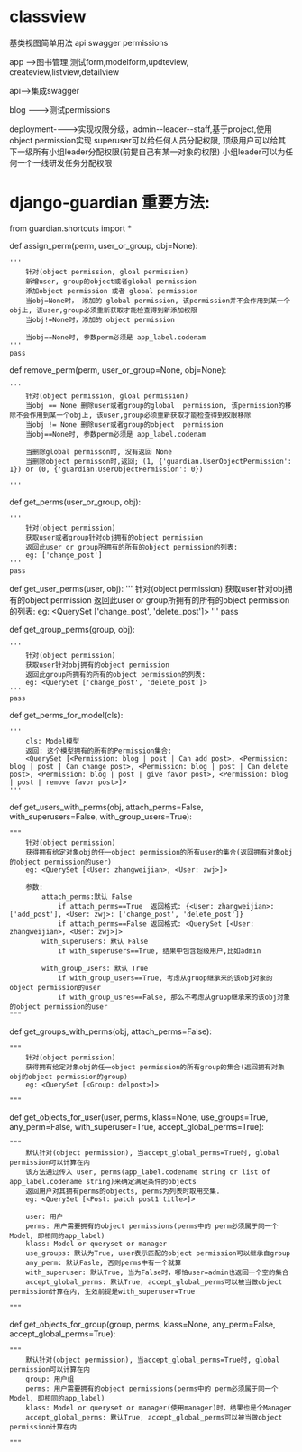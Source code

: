 # classview
基类视图简单用法
api
swagger
permissions




app -->图书管理,测试form,modelform,updteview, createview,listview,detailview


api-->集成swagger

blog --->测试permissions

deployment---->实现权限分级，admin--leader--staff,基于project,使用object permission实现
superuser可以给任何人员分配权限,
顶级用户可以给其下一级所有小组leader分配权限(前提自己有某一对象的权限)
小组leader可以为任何一个一线研发任务分配权限




# django-guardian 重要方法:

from guardian.shortcuts import *

def assign_perm(perm, user_or_group, obj=None):

    '''
        针对(object permission, gloal permission)
        新增user, group的object或者global permission
        添加object permission 或者 global permission
        当obj=None时， 添加的 global permission, 该permission并不会作用到某一个obj上, 该user,group必须重新获取才能检查得到新添加权限
        当obj!=None时，添加的 object permission

        当obj==None时, 参数perm必须是 app_label.codenam
    '''
    pass



def remove_perm(perm, user_or_group=None, obj=None):

    '''
        针对(object permission, gloal permission)
        当obj == None 删除user或者group的global  permission, 该permission的移除不会作用到某一个obj上, 该user,group必须重新获取才能检查得到权限移除
        当obj != None 删除user或者group的object  permission
        当obj==None时, 参数perm必须是 app_label.codenam

        当删除global permisson时, 没有返回 None
        当删除object permisson时,返回; (1, {'guardian.UserObjectPermission': 1}) or (0, {'guardian.UserObjectPermission': 0})

    '''



def get_perms(user_or_group, obj):

    '''
        针对(object permission)
        获取user或者group针对obj拥有的object permission
        返回此user or group所拥有的所有的object permission的列表:
        eg: ['change_post']
    '''
    pass



def get_user_perms(user, obj):
    '''
        针对(object permission)
        获取user针对obj拥有的object permission
        返回此user or group所拥有的所有的object permission的列表:
        eg: <QuerySet ['change_post', 'delete_post']>
    '''
    pass



def get_group_perms(group, obj):

    '''
        针对(object permission)
        获取user针对obj拥有的object permission
        返回此group所拥有的所有的object permission的列表:
        eg: <QuerySet ['change_post', 'delete_post']>
    '''
    pass



def get_perms_for_model(cls):

    '''
        cls: Model模型
        返回: 这个模型拥有的所有的Permission集合:
        <QuerySet [<Permission: blog | post | Can add post>, <Permission: blog | post | Can change post>, <Permission: blog | post | Can delete post>, <Permission: blog | post | give favor post>, <Permission: blog | post | remove favor post>]>
    '''



def get_users_with_perms(obj, attach_perms=False, with_superusers=False, with_group_users=True):

    """
        针对(object permission)
        获得拥有给定对象obj的任一object permission的所有user的集合(返回拥有对象obj的object permission的user)
        eg: <QuerySet [<User: zhangweijian>, <User: zwj>]>

        参数:
            attach_perms:默认 False
                if attach_perms==True  返回格式: {<User: zhangweijian>: ['add_post'], <User: zwj>: ['change_post', 'delete_post']}
                if attach_perms==False 返回格式: <QuerySet [<User: zhangweijian>, <User: zwj>]>
            with_superusers: 默认 False
                if with_superusers==True, 结果中包含超级用户,比如admin

            with_group_users: 默认 True
                if with_group_users==True, 考虑从gruop继承来的该obj对象的object permission的user
                if with_group_usres==False, 那么不考虑从gruop继承来的该obj对象的object permission的user
    """



def get_groups_with_perms(obj, attach_perms=False):

    """
        针对(object permission)
        获得拥有给定对象obj的任一object permission的所有group的集合(返回拥有对象obj的object permission的group)
        eg: <QuerySet [<Group: delpost>]>

    """



def get_objects_for_user(user, perms, klass=None, use_groups=True, any_perm=False,
                         with_superuser=True, accept_global_perms=True):

    """
        默认针对(object permission), 当accept_global_perms=True时, global permission可以计算在内
        该方法通过传入 user, perms(app_label.codename string or list of app_label.codename string)来确定满足条件的objects
        返回用户对其拥有perms的objects, perms为列表时取用交集.
        eg: <QuerySet [<Post: patch post1 title>]>

        user: 用户
        perms: 用户需要拥有的object permissions(perms中的 perm必须属于同一个Model, 即相同的app_label)
        klass: Model or queryset or manager
        use_groups: 默认为True, user表示匹配的object permission可以继承自group
        any_perm: 默认Fasle, 否则perms中有一个就算
        with_superuser: 默认True, 当为False时，哪怕user=admin也返回一个空的集合
        accept_global_perms: 默认True, accept_global_perms可以被当做object permission计算在内, 生效前提是with_superuser=True

    """



def get_objects_for_group(group, perms, klass=None, any_perm=False, accept_global_perms=True):

    """
        默认针对(object permission), 当accept_global_perms=True时, global permission可以计算在内
        group: 用户组
        perms: 用户需要拥有的object permissions(perms中的 perm必须属于同一个Model, 即相同的app_label)
        klass: Model or queryset or manager(使用manager)时，结果也是个Manager
        accept_global_perms: 默认True, accept_global_perms可以被当做object permission计算在内

    """




